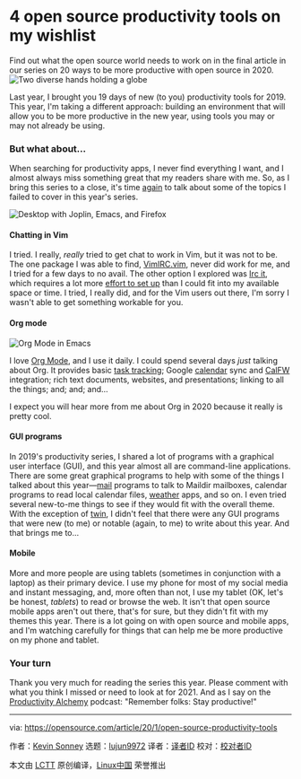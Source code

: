 [#]: collector: (lujun9972)
[#]: translator: (wxy)
[#]: reviewer: ( )
[#]: publisher: ( )
[#]: url: ( )
[#]: subject: (4 open source productivity tools on my wishlist)
[#]: via: (https://opensource.com/article/20/1/open-source-productivity-tools)
[#]: author: (Kevin Sonney https://opensource.com/users/ksonney)

4 open source productivity tools on my wishlist
======
Find out what the open source world needs to work on in the final
article in our series on 20 ways to be more productive with open source
in 2020.
![Two diverse hands holding a globe][1]

Last year, I brought you 19 days of new (to you) productivity tools for 2019. This year, I'm taking a different approach: building an environment that will allow you to be more productive in the new year, using tools you may or may not already be using.

### But what about…

When searching for productivity apps, I never find everything I want, and I almost always miss something great that my readers share with me. So, as I bring this series to a close, it's time [again][2] to talk about some of the topics I failed to cover in this year's series.

![Desktop with Joplin, Emacs, and Firefox][3]

#### Chatting in Vim

I tried. I really, _really_ tried to get chat to work in Vim, but it was not to be. The one package I was able to find, [VimIRC.vim][4], never did work for me, and I tried for a few days to no avail. The other option I explored was [Irc it][5], which requires a lot more [effort to set up][6] than I could fit into my available space or time. I tried, I really did, and for the Vim users out there, I'm sorry I wasn't able to get something workable for you.

#### Org mode

![Org Mode in Emacs][7]

I love [Org Mode][8], and I use it daily. I could spend several days _just_ talking about Org. It provides basic [task tracking][9]; Google [calendar][10] sync and [CalFW][11] integration; rich text documents, websites, and presentations; linking to all the things; and; and; and…

I expect you will hear more from me about Org in 2020 because it really is pretty cool.

#### GUI programs

In 2019's productivity series, I shared a lot of programs with a graphical user interface (GUI), and this year almost all are command-line applications. There are some great graphical programs to help with some of the things I talked about this year—[mail][12] programs to talk to Maildir mailboxes, calendar programs to read local calendar files, [weather][13] apps, and so on. I even tried several new-to-me things to see if they would fit with the overall theme. With the exception of [twin][14], I didn't feel that there were any GUI programs that were new (to me) or notable (again, to me) to write about this year. And that brings me to…

#### Mobile

More and more people are using tablets (sometimes in conjunction with a laptop) as their primary device. I use my phone for most of my social media and instant messaging, and, more often than not, I use my tablet (OK, let's be honest, _tablets_) to read or browse the web. It isn't that open source mobile apps aren't out there, that's for sure, but they didn't fit with my themes this year. There is a lot going on with open source and mobile apps, and I'm watching carefully for things that can help me be more productive on my phone and tablet.

### Your turn

Thank you very much for reading the series this year. Please comment with what you think I missed or need to look at for 2021. And as I say on the [Productivity Alchemy][15] podcast: "Remember folks: Stay productive!"

--------------------------------------------------------------------------------

via: https://opensource.com/article/20/1/open-source-productivity-tools

作者：[Kevin Sonney][a]
选题：[lujun9972][b]
译者：[译者ID](https://github.com/译者ID)
校对：[校对者ID](https://github.com/校对者ID)

本文由 [LCTT](https://github.com/LCTT/TranslateProject) 原创编译，[Linux中国](https://linux.cn/) 荣誉推出

[a]: https://opensource.com/users/ksonney
[b]: https://github.com/lujun9972
[1]: https://opensource.com/sites/default/files/styles/image-full-size/public/lead-images/world_hands_diversity.png?itok=zm4EDxgE (Two diverse hands holding a globe)
[2]: https://opensource.com/article/19/1/productivity-tool-wish-list
[3]: https://opensource.com/sites/default/files/uploads/productivity_20-1.png (Desktop with Joplin, Emacs, and Firefox)
[4]: https://github.com/vim-scripts/VimIRC.vim
[5]: https://tools.suckless.org/ii/
[6]: https://www.reddit.com/r/vim/comments/48t7ws/vim_ii_irc_client_xpost_runixporn/d0macnl/
[7]: https://opensource.com/sites/default/files/uploads/productivity_20-2.png (Org Mode in Emacs)
[8]: https://orgmode.org/
[9]: https://opensource.com/article/20/1/open-source-to-do-list
[10]: https://opensource.com/article/20/1/open-source-calendar
[11]: https://github.com/kiwanami/emacs-calfw
[12]: https://opensource.com/article/20/1/organize-email-notmuch
[13]: https://opensource.com/article/20/1/open-source-weather-forecast
[14]: https://github.com/cosmos72/twin
[15]: https://productivityalchemy.com
